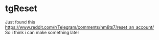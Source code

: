 # tgReset

Just found this https://www.reddit.com/r/Telegram/comments/nm8ts7/reset_an_account/
So i think i can make something later

